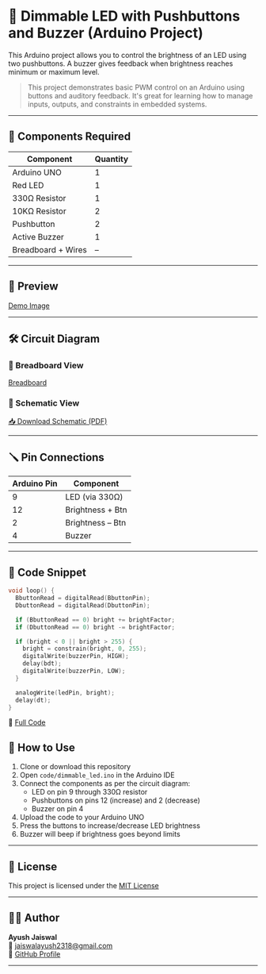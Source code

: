 # 🔆 Dimmable LED with Pushbuttons and Buzzer (Arduino Project)

This Arduino project allows you to control the brightness of an LED using two pushbuttons. A buzzer gives feedback when brightness reaches minimum or maximum level.

> This project demonstrates basic PWM control on an Arduino using buttons and auditory feedback. It's great for learning how to manage inputs, outputs, and constraints in embedded systems.

---

## 🧰 Components Required

| Component         | Quantity |
|-------------------|----------|
| Arduino UNO       | 1        |
| Red LED           | 1        |
| 330Ω Resistor     | 1        |
| 10KΩ Resistor     | 2        |
| Pushbutton        | 2        |
| Active Buzzer     | 1        |
| Breadboard + Wires| –        |

---

## 🎥 Preview

[Demo Image](images/circuit_preview.jpg)

---

## 🛠️ Circuit Diagram

### 🔌 Breadboard View
[Breadboard](circuit_diagram/breadboard_view.png)

### 📘 Schematic View
[📥 Download Schematic (PDF)](circuit_diagram/schematic_view.pdf)

---

## 🪛 Pin Connections

| Arduino Pin | Component        |
|-------------|------------------|
| 9           | LED (via 330Ω)   |
| 12          | Brightness + Btn |
| 2           | Brightness – Btn |
| 4           | Buzzer           |

---

## 💾 Code Snippet

```cpp
void loop() {
  BbuttonRead = digitalRead(BbuttonPin);
  DbuttonRead = digitalRead(DbuttonPin);

  if (BbuttonRead == 0) bright += brightFactor;
  if (DbuttonRead == 0) bright -= brightFactor;

  if (bright < 0 || bright > 255) {
    bright = constrain(bright, 0, 255);
    digitalWrite(buzzerPin, HIGH);
    delay(bdt);
    digitalWrite(buzzerPin, LOW);
  }

  analogWrite(ledPin, bright);
  delay(dt);
}

```

📁 [Full Code](code/dimmable_LED.ino)

## 🚀 How to Use

1. Clone or download this repository
2. Open `code/dimmable_led.ino` in the Arduino IDE
3. Connect the components as per the circuit diagram:
   - LED on pin 9 through 330Ω resistor
   - Pushbuttons on pins 12 (increase) and 2 (decrease)
   - Buzzer on pin 4
4. Upload the code to your Arduino UNO
5. Press the buttons to increase/decrease LED brightness
6. Buzzer will beep if brightness goes beyond limits

---

## 🧾 License

This project is licensed under the [MIT License](LICENSE)

---

## 👨‍💻 Author

**Ayush Jaiswal**  
📧 jaiswalayush2318@gmail.com  
🔗 [GitHub Profile](https://github.com/AyushJaiswal0)

---
